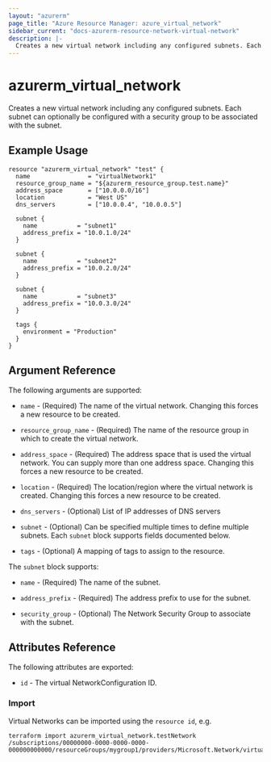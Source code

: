 ```yaml
---
layout: "azurerm"
page_title: "Azure Resource Manager: azure_virtual_network"
sidebar_current: "docs-azurerm-resource-network-virtual-network"
description: |-
  Creates a new virtual network including any configured subnets. Each subnet can optionally be configured with a security group to be associated with the subnet.
---
```


# azurerm\_virtual\_network

Creates a new virtual network including any configured subnets. Each subnet can
optionally be configured with a security group to be associated with the subnet.

## Example Usage

```
resource "azurerm_virtual_network" "test" {
  name                = "virtualNetwork1"
  resource_group_name = "${azurerm_resource_group.test.name}"
  address_space       = ["10.0.0.0/16"]
  location            = "West US"
  dns_servers         = ["10.0.0.4", "10.0.0.5"]

  subnet {
    name           = "subnet1"
    address_prefix = "10.0.1.0/24"
  }

  subnet {
    name           = "subnet2"
    address_prefix = "10.0.2.0/24"
  }

  subnet {
    name           = "subnet3"
    address_prefix = "10.0.3.0/24"
  }
  
  tags {
    environment = "Production"
  }
}
```

## Argument Reference

The following arguments are supported:

* `name` - (Required) The name of the virtual network. Changing this forces a
    new resource to be created.

* `resource_group_name` - (Required) The name of the resource group in which to
    create the virtual network.

* `address_space` - (Required) The address space that is used the virtual
    network. You can supply more than one address space. Changing this forces
    a new resource to be created.

* `location` - (Required) The location/region where the virtual network is
    created. Changing this forces a new resource to be created.

* `dns_servers` - (Optional) List of IP addresses of DNS servers

* `subnet` - (Optional) Can be specified multiple times to define multiple
    subnets. Each `subnet` block supports fields documented below.

* `tags` - (Optional) A mapping of tags to assign to the resource. 

The `subnet` block supports:

* `name` - (Required) The name of the subnet.

* `address_prefix` - (Required) The address prefix to use for the subnet.

* `security_group` - (Optional) The Network Security Group to associate with
    the subnet.

## Attributes Reference

The following attributes are exported:

* `id` - The virtual NetworkConfiguration ID.


### Import

Virtual Networks can be imported using the `resource id`, e.g. 

```
terraform import azurerm_virtual_network.testNetwork /subscriptions/00000000-0000-0000-0000-000000000000/resourceGroups/mygroup1/providers/Microsoft.Network/virtualNetworks/myvnet1
```